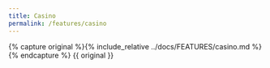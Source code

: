 ```yaml
---
title: Casino
permalink: /features/casino
---
```

{% capture original %}{% include_relative ../docs/FEATURES/casino.md %}{% endcapture %}
{{ original }}